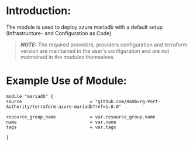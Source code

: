 # Introduction:

The module is used to deploy azure mariadb with a default setup (Infrastructure- and Configuration as Code).

> **_NOTE:_** The required providers, providers configuration and terraform version are maintained in the user's configuration and are not maintained in the modules themselves.

# Example Use of Module:

    module "mariadb" {
    source                          = "github.com/Hamburg-Port-Authority/terraform-azure-mariadb?ref=1.0.0"

    resource_group_name             = var.resource_group.name
    name                            = var.name
    tags                            = var.tags

    }
